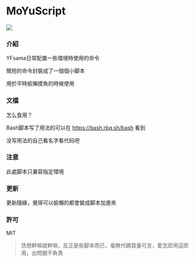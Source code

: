 # MoYuScript

![](https:*//img.shields.io/badge/license-MIT-000000.svg)



### 介紹

YFsama日常配置一些環境時使用的命令

簡短的命令封裝成了一個個小脚本

用於平時偷懶摸魚的時候使用



### 文檔

怎么食用？

Bash脚本写了用法的可以在 https://bash.rbq.sh/bash 看到

没写用法的自己看名字看代码吧


### 注意

此處脚本只兼容指定環境



### 更新

更新隨緣，覺得可以偷懶的都會變成脚本加進來



### 許可

MIT

> 恁想幹嘛就幹嘛，反正是些脚本而已，毫無代碼質量可言，愛怎麽用這麽用，出問題不負責